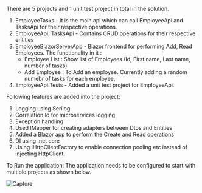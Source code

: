 There are 5 projects and 1 unit test project in total in the solution.

1. EmployeeTasks - It is the main api which can call EmployeeApi and TasksApi for their respective operations.
2. EmployeeApi, TasksApi - Contains CRUD operations for their respective entities
3. EmployeeBlazorServerApp - Blazor frontend for performing Add, Read Employees. The functionality in it :
	- Employee List : Show list of Employees (Id, First name, Last name, number of tasks)
	- Add Employee : To Add an employee. Currently adding a random numebr of tasks for each employee.
4. EmployeeApi.Tests - Added a unit test project for EmployeeApi.

Following features are added into the project:
1. Logging using Serilog
2. Correlation Id for microservices logging
3. Exception handling
4. Used IMapper for creating adapters between Dtos and Entities
5. Added a Blazor app to perform the Create and Read operations
6. DI using .net core
7. Using IHttpClientFactory to enable connection pooling etc instead of injecting HttpClient.

To Run the application:
The application needs to be configured to start with multiple projects as shown below.

![Capture](https://github.com/rakeshrocket007/EmployeeTasks/assets/10659108/b1defbe7-6c38-46f5-8902-cdea758464d7)


